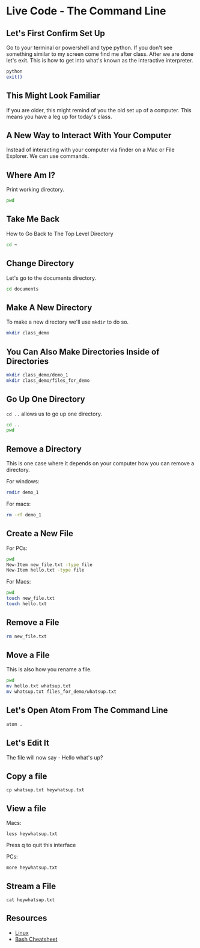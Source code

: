 # Live Code - The Command Line

## Let's First Confirm Set Up
Go to your terminal or powershell and type python. If you don't see something similar to my screen come find me after class. After we are done let's exit. This is how to get into what's known as the interactive interpreter.

```bash
python
exit()
```

## This Might Look Familiar
If you are older, this might remind of you the old set up of a computer. This means you have a leg up for today's class.

## A New Way to Interact With Your Computer
Instead of interacting with your computer via finder on a Mac or File Explorer. We can use commands.

## Where Am I?
Print working directory.
```bash
pwd
```

## Take Me Back
How to Go Back to The Top Level Directory
```bash
cd ~
```

## Change Directory
Let's go to the documents directory.
```bash
cd documents
```

## Make A New Directory
To make a new directory we'll use `mkdir` to do so.
```bash
mkdir class_demo
```

## You Can Also Make Directories Inside of Directories
```bash
mkdir class_demo/demo_1
mkdir class_demo/files_for_demo
```

## Go Up One Directory
`cd ..` allows us to go up one directory.
```bash
cd ..
pwd
```

## Remove a Directory
This is one case where it depends on your computer how you can remove a directory.

For windows:
```bash
rmdir demo_1
```

For macs:
```bash
rm -rf demo_1
```

## Create a New File

For PCs:
```bash
pwd
New-Item new_file.txt -type file
New-Item hello.txt -type file
```

For Macs:
```bash
pwd
touch new_file.txt
touch hello.txt
```

## Remove a File
```bash
rm new_file.txt
```

## Move a File
This is also how you rename a file.

```bash
pwd
mv hello.txt whatsup.txt
mv whatsup.txt files_for_demo/whatsup.txt
```

## Let's Open Atom From The Command Line
```bash
atom .
```

## Let's Edit It
The file will now say - Hello what's up?

## Copy a file
```
cp whatsup.txt heywhatsup.txt
```

## View a file

Macs:

```
less heywhatsup.txt
```

Press q to quit this interface

PCs:
```
more heywhatsup.txt
```

## Stream a File
```
cat heywhatsup.txt
```

## Resources
- [Linux](https://opensource.com/resources/linux)
- [Bash Cheatsheet](https://learncodethehardway.org/unix/bash_cheat_sheet.pdf)
